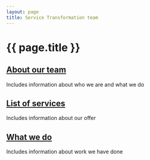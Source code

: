 ```yaml
---
layout: page
title: Service Transformation team
---
```


# {{ page.title }}

<div class="previews">
  <div class="preview">
    <h2 class="sub-section-heading"><a href="/essex-county-council-digital-manual/Service-Transformation-team/About-our-team">About our team</a></h2>
    <p>Includes information about who we are and what we do</p>
  </div>
  <div class="preview">
    <h2 class="sub-section-heading"><a href="/essex-county-council-digital-manual/Service-Transformation-team/List-of-services">List of services</a></h2>
    <p>Includes information about our offer</p>
  </div>
  <div class="preview">
    <h2 class="sub-section-heading"><a href="/essex-county-council-digital-manual/Service-Transformation-team/What-we-do">What we do</a></h2>
    <p>Includes information about work we have done</p>
  </div>
  </div>
</div>